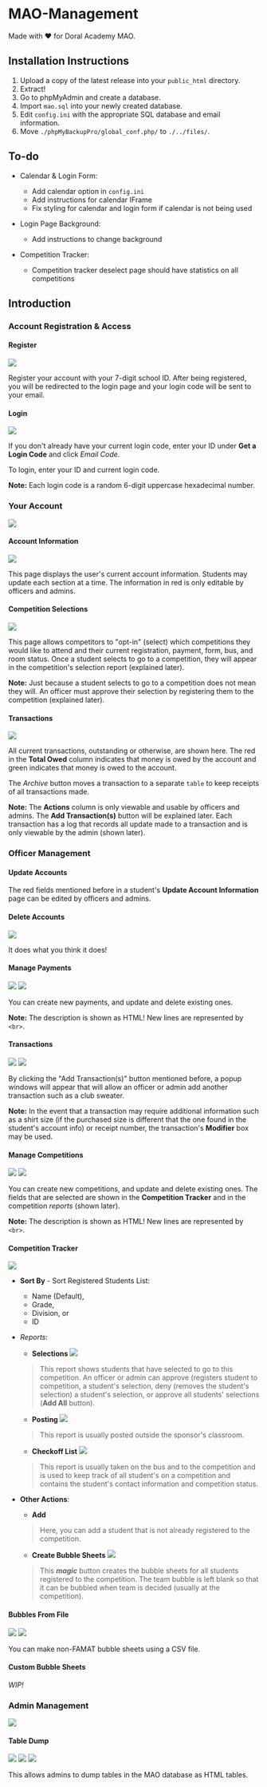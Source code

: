 # MAO-Management

Made with :heart: for Doral Academy MAO.

## Installation Instructions

1. Upload a copy of the latest release into your `public_html` directory.
2. Extract!
3. Go to phpMyAdmin and create a database.
4. Import `mao.sql` into your newly created database.
5. Edit `config.ini` with the appropriate SQL database and email information.
6. Move `./phpMyBackupPro/global_conf.php/` to `./../files/`.

## To-do

- Calendar & Login Form:
    - Add calendar option in `config.ini`
    - Add instructions for calendar IFrame
    - Fix styling for calendar and login form if calendar is not being used

- Login Page Background:
    - Add instructions to change background

- Competition Tracker:
    - Competition tracker deselect page should have statistics on all competitions

## Introduction

### Account Registration & Access

#### Register

![](docs/images/General/Register.png)

Register your account with your 7-digit school ID. After being registered, you will be redirected to the login page and
your login code will be sent to your email.

#### Login

![](docs/images/General/Login.png)

If you don't already have your current login code, enter your ID under __Get a Login Code__ and click _Email Code_.

To login, enter your ID and current login code.

__Note:__ Each login code is a random 6-digit uppercase hexadecimal number.

### Your Account

![](docs/images/Your_Account/Your_Account.png)

#### Account Information

![](docs/images/Your_Account/Update_Account_Information.png)

This page displays the user's current account information. Students may update each section at a time. The information
in red is only editable by officers and admins.

#### Competition Selections

![](docs/images/Your_Account/Compeition_Selections.png)

This page allows competitors to "opt-in" (select) which competitions they would like to attend and their current
registration, payment, form, bus, and room status. Once a student selects to go to a competition, they will appear in
the competition's selection report (explained later).

__Note:__ Just because a student selects to go to a competition does not mean they will. An officer must approve their
selection by registering them to the competition (explained later).

#### Transactions

![](docs/images/Your_Account/Transactions.png)

All current transactions, outstanding or otherwise, are shown here. The red in the __Total Owed__ column indicates that
money is owed by the account and green indicates that money is owed to the account.

The _Archive_ button moves a transaction to a separate `table` to keep receipts of all transactions made.

__Note:__ The __Actions__ column is only viewable and usable by officers and admins. The __Add Transaction(s)__ button
will be explained later. Each transaction has a log that records all update made to a transaction and is only viewable
by the admin (shown later).

### Officer Management

#### Update Accounts

The red fields mentioned before in a student's __Update Account Information__ page can be edited by officers and admins.

#### Delete Accounts

![](docs/images/Officer_Management/Delete_Account.png)

It does what you think it does!

#### Manage Payments

![](docs/images/Officer_Management/Manage_Payments.png)
![](docs/images/Officer_Management/Manage_Payments_Example.png)

You can create new payments, and update and delete existing ones.

__Note:__ The description is shown as HTML! New lines are represented by `<br>`.

#### Transactions

![](docs/images/Your_Account/Transactions.png)
![](docs/images/Officer_Management/Add_Transactions.png)

By clicking the "Add Transaction(s)" button mentioned before, a popup windows will appear that will allow an officer or
admin add another transaction such as a club sweater.

__Note:__ In the event that a transaction may require additional information such as a shirt size (if the purchased size
is different that the one found in the student's account info) or receipt number, the transaction's __Modifier__ box may
be used.

#### Manage Competitions

![](docs/images/Officer_Management/Manage_Competitions.png)
![](docs/images/Officer_Management/Manage_Competitions_Example.png)

You can create new competitions, and update and delete existing ones. The fields that are selected are shown in the
__Competition Tracker__ and in the competition _reports_ (shown later).

__Note:__ The description is shown as HTML! New lines are represented by `<br>`.

#### Competition Tracker

![](docs/images/Officer_Management/Competition_Tracker.png)

* __Sort By__ - Sort Registered Students List:
    * Name (Default),
    * Grade,
    * Division, or
    * ID


* _Reports_:
    * __Selections__
      ![](docs/images/Officer_Management/Competition_Tracker/Selections.png)

  > This report shows students that have selected to go to this competition. An officer or admin can approve (registers
  student to competition, a student's selection, deny (removes the student's selection) a student's selection, or
  approve all students' selections (__Add All__ button).

    * __Posting__
      ![](docs/images/Officer_Management/Competition_Tracker/Posting.png)

  > This report is usually posted outside the sponsor's classroom.

    * __Checkoff List__
      ![](docs/images/Officer_Management/Competition_Tracker/Checkoff_List.png)

  > This report is usually taken on the bus and to the competition and is used to keep track of all student's on a
  competition and contains the student's contact information and competition status.


* __Other Actions__:
    * __Add__
  > Here, you can add a student that is not already registered to the competition.

    * __Create Bubble Sheets__
      ![](docs/images/Officer_Management/Competition_Tracker/Create_Bubble_Sheets.png)

  > This ___magic___ button creates the bubble sheets for all students registered to the competition. The team bubble is
  left blank so that it can be bubbled when team is decided (usually at the competition).

#### Bubbles From File

![](docs/images/Officer_Management/Bubbles_From_File/CSV_Example.png)
![](docs/images/Officer_Management/Bubbles_From_File/CSV_Example_Bubble_Sheet.png)

You can make non-FAMAT bubble sheets using a CSV file.

#### Custom Bubble Sheets

_WIP!_

### Admin Management

![](docs/images/Admin_Management/Admin_Management.png)

#### Table Dump

![](docs/images/Admin_Management/Custom_Report.png)
![](docs/images/Admin_Management/Custom_Report_Tables.png)
![](docs/images/Admin_Management/Custom_Report_Example.png)

This allows admins to dump tables in the MAO database as HTML tables.
